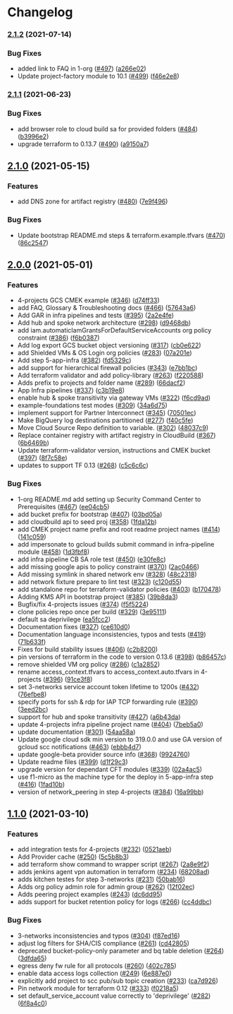 # Changelog

### [2.1.2](https://www.github.com/terraform-google-modules/terraform-example-foundation/compare/v2.1.1...v2.1.2) (2021-07-14)


### Bug Fixes

* added link to FAQ in 1-org ([#497](https://www.github.com/terraform-google-modules/terraform-example-foundation/issues/497)) ([a266e02](https://www.github.com/terraform-google-modules/terraform-example-foundation/commit/a266e0275604ea4aff87a64c06ed100f070db520))
* Update project-factory module to 10.1 ([#499](https://www.github.com/terraform-google-modules/terraform-example-foundation/issues/499)) ([f46e2e8](https://www.github.com/terraform-google-modules/terraform-example-foundation/commit/f46e2e86d18b847bd08497551b58da4794137e4f))

### [2.1.1](https://www.github.com/terraform-google-modules/terraform-example-foundation/compare/v2.1.0...v2.1.1) (2021-06-23)


### Bug Fixes

* add browser role to cloud build sa for provided folders ([#484](https://www.github.com/terraform-google-modules/terraform-example-foundation/issues/484)) ([b3996e2](https://www.github.com/terraform-google-modules/terraform-example-foundation/commit/b3996e22f3f9f31242a774f99aab360f8467615d))
* upgrade terraform to 0.13.7 ([#490](https://www.github.com/terraform-google-modules/terraform-example-foundation/issues/490)) ([a9150a7](https://www.github.com/terraform-google-modules/terraform-example-foundation/commit/a9150a7356a94a39be20736513a5e87a0cdfee3b))

## [2.1.0](https://www.github.com/terraform-google-modules/terraform-example-foundation/compare/v2.0.0...v2.1.0) (2021-05-15)


### Features

* add DNS zone for artifact registry ([#480](https://www.github.com/terraform-google-modules/terraform-example-foundation/issues/480)) ([7e9f496](https://www.github.com/terraform-google-modules/terraform-example-foundation/commit/7e9f496e49d7a725f338b9b514881d47f84a05dd))


### Bug Fixes

* Update bootstrap README.md steps & terraform.example.tfvars ([#470](https://www.github.com/terraform-google-modules/terraform-example-foundation/issues/470)) ([86c2547](https://www.github.com/terraform-google-modules/terraform-example-foundation/commit/86c254705664f295432915f91b38f9bde9fa2dd0))

## [2.0.0](https://www.github.com/terraform-google-modules/terraform-example-foundation/compare/v1.1.0...v2.0.0) (2021-05-01)


### Features

* 4-projects GCS CMEK example ([#346](https://www.github.com/terraform-google-modules/terraform-example-foundation/issues/346)) ([d74ff33](https://www.github.com/terraform-google-modules/terraform-example-foundation/commit/d74ff33cb4683372c226a5f203ccf82840980494))
* add FAQ, Glossary & Troubleshooting docs ([#466](https://www.github.com/terraform-google-modules/terraform-example-foundation/issues/466)) ([57643a6](https://www.github.com/terraform-google-modules/terraform-example-foundation/commit/57643a6b14c0f118b55608eca3ca13aca692ae0f))
* Add GAR in infra pipelines and tests ([#395](https://www.github.com/terraform-google-modules/terraform-example-foundation/issues/395)) ([2a2e4fe](https://www.github.com/terraform-google-modules/terraform-example-foundation/commit/2a2e4fe6699ab2a4d1172c64532c4199ce5b0c68))
* Add hub and spoke network architecture ([#298](https://www.github.com/terraform-google-modules/terraform-example-foundation/issues/298)) ([d9468db](https://www.github.com/terraform-google-modules/terraform-example-foundation/commit/d9468db6f8eb24db29e21904ab8b4748d19d5e40))
* add iam.automaticIamGrantsForDefaultServiceAccounts org policy constraint ([#386](https://www.github.com/terraform-google-modules/terraform-example-foundation/issues/386)) ([f6b0387](https://www.github.com/terraform-google-modules/terraform-example-foundation/commit/f6b0387bc1af908ae13582cb69bf995773cec4bf))
* Add log export GCS bucket object versioning ([#317](https://www.github.com/terraform-google-modules/terraform-example-foundation/issues/317)) ([cb0e622](https://www.github.com/terraform-google-modules/terraform-example-foundation/commit/cb0e622becb7af6ddf7ef4d40adfe48397246d45))
* add Shielded VMs & OS Login org policies ([#283](https://www.github.com/terraform-google-modules/terraform-example-foundation/issues/283)) ([07a201e](https://www.github.com/terraform-google-modules/terraform-example-foundation/commit/07a201e46f65c3a2587273f19ce438aab8907d12))
* Add step 5-app-infra ([#382](https://www.github.com/terraform-google-modules/terraform-example-foundation/issues/382)) ([fd5329c](https://www.github.com/terraform-google-modules/terraform-example-foundation/commit/fd5329ca1394c6fc1ec6edf33ade44ea83303cd1))
* add support for hierarchical firewall policies ([#343](https://www.github.com/terraform-google-modules/terraform-example-foundation/issues/343)) ([e7bb1bc](https://www.github.com/terraform-google-modules/terraform-example-foundation/commit/e7bb1bc6a565acb02626002712186887e715b0fa))
* Add terraform validator and add policy-library ([#263](https://www.github.com/terraform-google-modules/terraform-example-foundation/issues/263)) ([f220588](https://www.github.com/terraform-google-modules/terraform-example-foundation/commit/f220588412c433ffb150f534ff956913feddfaff))
* Adds prefix to projects and folder name ([#289](https://www.github.com/terraform-google-modules/terraform-example-foundation/issues/289)) ([66dacf2](https://www.github.com/terraform-google-modules/terraform-example-foundation/commit/66dacf23f22e8812211c3c895b31429af7cf74e8))
* App Infra pipelines ([#337](https://www.github.com/terraform-google-modules/terraform-example-foundation/issues/337)) ([c3b19e8](https://www.github.com/terraform-google-modules/terraform-example-foundation/commit/c3b19e81ffbc1533f6ba91b17889abaea2eea89d))
* enable hub & spoke transitivity via gateway VMs ([#322](https://www.github.com/terraform-google-modules/terraform-example-foundation/issues/322)) ([f6cd9ad](https://www.github.com/terraform-google-modules/terraform-example-foundation/commit/f6cd9ad4b63e71ab93a46e10f1584dc4a1c65a93))
* example-foundations test modes ([#309](https://www.github.com/terraform-google-modules/terraform-example-foundation/issues/309)) ([34a6d75](https://www.github.com/terraform-google-modules/terraform-example-foundation/commit/34a6d75546b94cb672003cda4173718e041f720b))
* implement support for Partner Interconnect ([#345](https://www.github.com/terraform-google-modules/terraform-example-foundation/issues/345)) ([70501ec](https://www.github.com/terraform-google-modules/terraform-example-foundation/commit/70501ec7a2f84ebf41b11d8b9fefe5d9d7398698))
* Make BigQuery log destinations partitioned ([#277](https://www.github.com/terraform-google-modules/terraform-example-foundation/issues/277)) ([f40c5fe](https://www.github.com/terraform-google-modules/terraform-example-foundation/commit/f40c5fe40fa39df5d115475df6b89bd71c0042f9))
* Move Cloud Source Repo definition to variable. ([#302](https://www.github.com/terraform-google-modules/terraform-example-foundation/issues/302)) ([48037c9](https://www.github.com/terraform-google-modules/terraform-example-foundation/commit/48037c9ac8d76c62bc35e5e4ba7c20e769746091))
* Replace container registry with artifact registry in CloudBuild ([#367](https://www.github.com/terraform-google-modules/terraform-example-foundation/issues/367)) ([6b6469b](https://www.github.com/terraform-google-modules/terraform-example-foundation/commit/6b6469b8dc21b846a08f51ed2bec54150b5e104c))
* Update terraform-validator version, instructions and CMEK bucket ([#397](https://www.github.com/terraform-google-modules/terraform-example-foundation/issues/397)) ([8f7c58e](https://www.github.com/terraform-google-modules/terraform-example-foundation/commit/8f7c58ef5b3175fb9000fbe227b73f4ffb213c13))
* updates to support TF 0.13 ([#268](https://www.github.com/terraform-google-modules/terraform-example-foundation/issues/268)) ([c5c6c6c](https://www.github.com/terraform-google-modules/terraform-example-foundation/commit/c5c6c6c3e3a66ae1000ec49e2f7e78ed2cd08e3d))


### Bug Fixes

* 1-org README.md add setting up Security Command Center to Prerequisites ([#467](https://www.github.com/terraform-google-modules/terraform-example-foundation/issues/467)) ([ee04cb5](https://www.github.com/terraform-google-modules/terraform-example-foundation/commit/ee04cb5c2f4fc3b96ab7881251cf5c0e565a3a3b))
* add bucket prefix for bootstrap ([#407](https://www.github.com/terraform-google-modules/terraform-example-foundation/issues/407)) ([03bd05a](https://www.github.com/terraform-google-modules/terraform-example-foundation/commit/03bd05a64ed691c035fa99ac28382b251fd997e4))
* add cloudbuild api to seed proj ([#358](https://www.github.com/terraform-google-modules/terraform-example-foundation/issues/358)) ([1fda12b](https://www.github.com/terraform-google-modules/terraform-example-foundation/commit/1fda12bc78902343532fa476ef7755cba7a49010))
* add CMEK project name prefix and root readme project names ([#414](https://www.github.com/terraform-google-modules/terraform-example-foundation/issues/414)) ([141c059](https://www.github.com/terraform-google-modules/terraform-example-foundation/commit/141c059c4ca184a7b23c7c7f69dc22a3e7f8a339))
* add impersonate to gcloud builds submit command in infra-pipeline module ([#458](https://www.github.com/terraform-google-modules/terraform-example-foundation/issues/458)) ([1d3fbf8](https://www.github.com/terraform-google-modules/terraform-example-foundation/commit/1d3fbf82ee7acfa016be31662d79e46e65e45fa1))
* add infra pipeline CB SA role test ([#450](https://www.github.com/terraform-google-modules/terraform-example-foundation/issues/450)) ([e30fe8c](https://www.github.com/terraform-google-modules/terraform-example-foundation/commit/e30fe8cbd267b9f2e5dad9bc8fdb4360880b1cd4))
* add missing google apis to policy constraint ([#370](https://www.github.com/terraform-google-modules/terraform-example-foundation/issues/370)) ([2ac0466](https://www.github.com/terraform-google-modules/terraform-example-foundation/commit/2ac046691abcb3a717122063bbc95b31547c9437))
* Add missing symlink in shared network env ([#328](https://www.github.com/terraform-google-modules/terraform-example-foundation/issues/328)) ([48c2318](https://www.github.com/terraform-google-modules/terraform-example-foundation/commit/48c2318ea64fc8533a45eafddea1196e9975f089))
* add network fixture prepare to lint test ([#323](https://www.github.com/terraform-google-modules/terraform-example-foundation/issues/323)) ([c120d55](https://www.github.com/terraform-google-modules/terraform-example-foundation/commit/c120d555b45ff32fe10b9e5d18aa4f2c6b915885))
* add standalone repo for terraform-validator policies ([#403](https://www.github.com/terraform-google-modules/terraform-example-foundation/issues/403)) ([b170478](https://www.github.com/terraform-google-modules/terraform-example-foundation/commit/b1704781ba4a004de5ba8917feded5361259ce12))
* Adding KMS API in bootstrap project ([#385](https://www.github.com/terraform-google-modules/terraform-example-foundation/issues/385)) ([39b8da3](https://www.github.com/terraform-google-modules/terraform-example-foundation/commit/39b8da37b342a51a2b88f9910b95f11b85512e8f))
* Bugfix/fix 4-projects issues ([#374](https://www.github.com/terraform-google-modules/terraform-example-foundation/issues/374)) ([f5f5224](https://www.github.com/terraform-google-modules/terraform-example-foundation/commit/f5f5224e3d56732e114179429b14dd66837a3a75))
* clone policies repo once per build ([#329](https://www.github.com/terraform-google-modules/terraform-example-foundation/issues/329)) ([3e95111](https://www.github.com/terraform-google-modules/terraform-example-foundation/commit/3e95111e9338bd98cb71c0bc34a263d560b58fb5))
* default sa deprivilege ([ea5fcc2](https://www.github.com/terraform-google-modules/terraform-example-foundation/commit/ea5fcc2f9d5444e2e53332c77fc01fb48996fe2c))
* Documentation fixes ([#327](https://www.github.com/terraform-google-modules/terraform-example-foundation/issues/327)) ([ce610d0](https://www.github.com/terraform-google-modules/terraform-example-foundation/commit/ce610d0c8a71316c5c9f83136e9738e7eb3df933))
* Documentation language inconsistencies, typos and tests ([#419](https://www.github.com/terraform-google-modules/terraform-example-foundation/issues/419)) ([71b633f](https://www.github.com/terraform-google-modules/terraform-example-foundation/commit/71b633fa0f6d09677fbbc7d740ebdc20a3aba126))
* Fixes for build stability issues ([#406](https://www.github.com/terraform-google-modules/terraform-example-foundation/issues/406)) ([c2b8200](https://www.github.com/terraform-google-modules/terraform-example-foundation/commit/c2b8200e49a718febc071d17c40ea6dfe1e49578))
* pin versions of terraform in the code to version 0.13.6 ([#398](https://www.github.com/terraform-google-modules/terraform-example-foundation/issues/398)) ([b86457c](https://www.github.com/terraform-google-modules/terraform-example-foundation/commit/b86457cb6bec978bed6997c73d982204468131b9))
* remove shielded VM org policy ([#286](https://www.github.com/terraform-google-modules/terraform-example-foundation/issues/286)) ([c1a2852](https://www.github.com/terraform-google-modules/terraform-example-foundation/commit/c1a28526c22a05d7d0ef0ca56d3811b45226e760))
* rename access_context.tfvars to access_context.auto.tfvars in 4-projects ([#396](https://www.github.com/terraform-google-modules/terraform-example-foundation/issues/396)) ([91ce3f8](https://www.github.com/terraform-google-modules/terraform-example-foundation/commit/91ce3f8c598138bef7901d70cde645fe11685c36))
* set 3-networks service account token lifetime to 1200s ([#432](https://www.github.com/terraform-google-modules/terraform-example-foundation/issues/432)) ([76efbe8](https://www.github.com/terraform-google-modules/terraform-example-foundation/commit/76efbe85d8eddb801cde91da7eef8028f4900e45))
* specify ports for ssh & rdp for IAP TCP forwarding rule ([#390](https://www.github.com/terraform-google-modules/terraform-example-foundation/issues/390)) ([3eed2bc](https://www.github.com/terraform-google-modules/terraform-example-foundation/commit/3eed2bc96728c4c9239634bfb2294aee8805639a))
* support for hub and spoke transitivity ([#427](https://www.github.com/terraform-google-modules/terraform-example-foundation/issues/427)) ([a6b43da](https://www.github.com/terraform-google-modules/terraform-example-foundation/commit/a6b43da4bb06981fafc38264c840e124ca473fbf))
* update 4-projects infra pipeline project name ([#404](https://www.github.com/terraform-google-modules/terraform-example-foundation/issues/404)) ([7beb5a0](https://www.github.com/terraform-google-modules/terraform-example-foundation/commit/7beb5a0a8e83ba95b39438189819ccdbcc1ab1d3))
* update documentation ([#301](https://www.github.com/terraform-google-modules/terraform-example-foundation/issues/301)) ([54aa58a](https://www.github.com/terraform-google-modules/terraform-example-foundation/commit/54aa58a1eb686f9c52d874b285ba44ab87fb7391))
* Update google cloud sdk min version to 319.0.0 and use GA version of gcloud scc notifications ([#463](https://www.github.com/terraform-google-modules/terraform-example-foundation/issues/463)) ([ebbb4d7](https://www.github.com/terraform-google-modules/terraform-example-foundation/commit/ebbb4d7c41cfc97240e83dc58a3c5299b9c0f2b6))
* update google-beta provider source info ([#368](https://www.github.com/terraform-google-modules/terraform-example-foundation/issues/368)) ([9924760](https://www.github.com/terraform-google-modules/terraform-example-foundation/commit/9924760367c13af6672261eacaaffefa98ec40d2))
* Update readme files ([#399](https://www.github.com/terraform-google-modules/terraform-example-foundation/issues/399)) ([d1f29c3](https://www.github.com/terraform-google-modules/terraform-example-foundation/commit/d1f29c36dd5aced7c80fb5a99c1ea54527d608ab))
* upgrade version for dependant CFT modules ([#339](https://www.github.com/terraform-google-modules/terraform-example-foundation/issues/339)) ([02a4ac5](https://www.github.com/terraform-google-modules/terraform-example-foundation/commit/02a4ac54de04d1fa999a1e2a5b5d8e84e8c8533d))
* use f1-micro as the machine type for the deploy in 5-app-infra step ([#416](https://www.github.com/terraform-google-modules/terraform-example-foundation/issues/416)) ([1fad10b](https://www.github.com/terraform-google-modules/terraform-example-foundation/commit/1fad10b2af93069a7369cd100a3fcf2cddaa6f74))
* version of network_peering in step 4-projects ([#384](https://www.github.com/terraform-google-modules/terraform-example-foundation/issues/384)) ([16a99bb](https://www.github.com/terraform-google-modules/terraform-example-foundation/commit/16a99bb4a00f5ed669ac5f70c5d0972002b51c95))

## [1.1.0](https://www.github.com/terraform-google-modules/terraform-example-foundation/compare/v1.0.0...v1.1.0) (2021-03-10)


### Features

* add integration tests for 4-projects ([#232](https://www.github.com/terraform-google-modules/terraform-example-foundation/issues/232)) ([0521aeb](https://www.github.com/terraform-google-modules/terraform-example-foundation/commit/0521aebc268f47fca732458a55e899ab3c9c27c1))
* Add Provider cache ([#250](https://www.github.com/terraform-google-modules/terraform-example-foundation/issues/250)) ([5c5b8b3](https://www.github.com/terraform-google-modules/terraform-example-foundation/commit/5c5b8b377494751cae70314976420ab04ddc5e55))
* add terraform show command to wrapper script ([#267](https://www.github.com/terraform-google-modules/terraform-example-foundation/issues/267)) ([2a8e9f2](https://www.github.com/terraform-google-modules/terraform-example-foundation/commit/2a8e9f215072f65cb28f919e5e2cdb6d8a4475bc))
* adds jenkins agent vpn automation in terraform ([#234](https://www.github.com/terraform-google-modules/terraform-example-foundation/issues/234)) ([68208ad](https://www.github.com/terraform-google-modules/terraform-example-foundation/commit/68208adee1e15d0bc8dd2aca5bfc260a90a76e8d))
* adds kitchen testes for step 3-networks ([#231](https://www.github.com/terraform-google-modules/terraform-example-foundation/issues/231)) ([50bab16](https://www.github.com/terraform-google-modules/terraform-example-foundation/commit/50bab16be43dbf8066dc711e1e3af2192a788f0a))
* Adds org policy admin role for admin group ([#262](https://www.github.com/terraform-google-modules/terraform-example-foundation/issues/262)) ([12f02ec](https://www.github.com/terraform-google-modules/terraform-example-foundation/commit/12f02ecf91d55ba5b8fe0044a3512ecc13f37031))
* Adds peering project examples ([#243](https://www.github.com/terraform-google-modules/terraform-example-foundation/issues/243)) ([dc6dd95](https://www.github.com/terraform-google-modules/terraform-example-foundation/commit/dc6dd9583ab6822a06fa7448b5434b524b18f0b0))
* adds support for bucket retention policy for logs ([#266](https://www.github.com/terraform-google-modules/terraform-example-foundation/issues/266)) ([cc4ddbc](https://www.github.com/terraform-google-modules/terraform-example-foundation/commit/cc4ddbccdd6a5f1208528c656445adcc0a77f3a7))


### Bug Fixes

* 3-networks inconsistencies and typos ([#304](https://www.github.com/terraform-google-modules/terraform-example-foundation/issues/304)) ([f87ed16](https://www.github.com/terraform-google-modules/terraform-example-foundation/commit/f87ed1661bec7c2d2c75ea091d1cf5db6ac6943a))
* adjust log filters for SHA/CIS compliance ([#261](https://www.github.com/terraform-google-modules/terraform-example-foundation/issues/261)) ([cd42805](https://www.github.com/terraform-google-modules/terraform-example-foundation/commit/cd428055b326d77ff7770460b36bfcc8e656b8d8))
* deprecated bucket-policy-only parameter and bq table deletion ([#264](https://www.github.com/terraform-google-modules/terraform-example-foundation/issues/264)) ([3dfda65](https://www.github.com/terraform-google-modules/terraform-example-foundation/commit/3dfda65cdac22f3d24f5aaa16e46b52408936690))
* egress deny fw rule for all protocols ([#260](https://www.github.com/terraform-google-modules/terraform-example-foundation/issues/260)) ([402c785](https://www.github.com/terraform-google-modules/terraform-example-foundation/commit/402c7851e33ea29b56e74e8a316b8f2fbe1a4d2e))
* enable data access logs collection ([#249](https://www.github.com/terraform-google-modules/terraform-example-foundation/issues/249)) ([6e887e0](https://www.github.com/terraform-google-modules/terraform-example-foundation/commit/6e887e028195eabf7e630b86d529196bd33db1a4))
* explicitly add project to scc pub/sub topic creation ([#233](https://www.github.com/terraform-google-modules/terraform-example-foundation/issues/233)) ([ca7d926](https://www.github.com/terraform-google-modules/terraform-example-foundation/commit/ca7d926869477f33a82bf0a5157ff0b32c6575c2))
* Pin network module for terraform 0.12 ([#333](https://www.github.com/terraform-google-modules/terraform-example-foundation/issues/333)) ([f0218a5](https://www.github.com/terraform-google-modules/terraform-example-foundation/commit/f0218a5a30d230ed2083bc4c465fe799dd417034))
* set default_service_account value correctly to 'deprivilege' ([#282](https://www.github.com/terraform-google-modules/terraform-example-foundation/issues/282)) ([6f8a4c0](https://www.github.com/terraform-google-modules/terraform-example-foundation/commit/6f8a4c0a21aaad66e293e64306414baa924b04d3))
